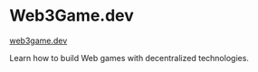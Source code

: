 # Web3Game.dev
[web3game.dev](https://web3game.dev/)

Learn how to build Web games with decentralized technologies.
